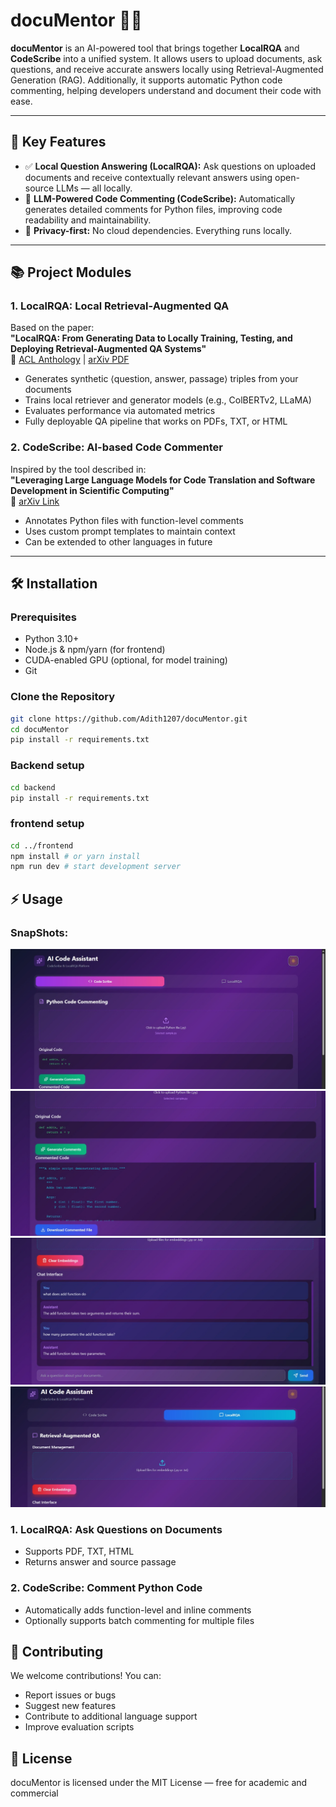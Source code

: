 # docuMentor 🧠📄

**docuMentor** is an AI-powered tool that brings together **LocalRQA** and **CodeScribe** into a unified system. It allows users to upload documents, ask questions, and receive accurate answers locally using Retrieval-Augmented Generation (RAG). Additionally, it supports automatic Python code commenting, helping developers understand and document their code with ease.

---

## 🚀 Key Features

- ✅ **Local Question Answering (LocalRQA):** Ask questions on uploaded documents and receive contextually relevant answers using open-source LLMs — all locally.
- 🧠 **LLM-Powered Code Commenting (CodeScribe):** Automatically generates detailed comments for Python files, improving code readability and maintainability.
- 🔐 **Privacy-first:** No cloud dependencies. Everything runs locally.

---

## 📚 Project Modules

### 1. LocalRQA: Local Retrieval-Augmented QA

Based on the paper:  
**"LocalRQA: From Generating Data to Locally Training, Testing, and Deploying Retrieval-Augmented QA Systems"**  
📎 [ACL Anthology](https://aclanthology.org/2024.acl-demos.14/) | [arXiv PDF](https://arxiv.org/pdf/2403.00982.pdf)

- Generates synthetic ⟨question, answer, passage⟩ triples from your documents
- Trains local retriever and generator models (e.g., ColBERTv2, LLaMA)
- Evaluates performance via automated metrics
- Fully deployable QA pipeline that works on PDFs, TXT, or HTML

### 2. CodeScribe: AI-based Code Commenter

Inspired by the tool described in:  
**"Leveraging Large Language Models for Code Translation and Software Development in Scientific Computing"**  
📎 [arXiv Link](https://arxiv.org/abs/2410.24119)

- Annotates Python files with function-level comments
- Uses custom prompt templates to maintain context
- Can be extended to other languages in future

---

## 🛠️ Installation

### Prerequisites

- Python 3.10+
- Node.js & npm/yarn (for frontend)
- CUDA-enabled GPU (optional, for model training)
- Git

### Clone the Repository

```bash
git clone https://github.com/Adith1207/docuMentor.git
cd docuMentor
pip install -r requirements.txt
```

### Backend setup
```bash
cd backend
pip install -r requirements.txt
```

### frontend setup

```bash
cd ../frontend
npm install # or yarn install
npm run dev # start development server
```


## ⚡ Usage

### SnapShots:

![Alt text](./Sample_Img/WhatsApp%20Image%202025-10-04%20at%209.49.32%20AM.jpeg)
![Alt text](./Sample_Img/WhatsApp%20Image%202025-10-04%20at%209.49.33%20AM.jpeg)
![Alt text](<./Sample_Img/WhatsApp%20Image%202025-10-04%20at%209.49.34%20AM%20(1).jpeg>)
![Alt text](./Sample_Img/WhatsApp%20Image%202025-10-04%20at%209.49.34%20AM.jpeg)

### 1. LocalRQA: Ask Questions on Documents

- Supports PDF, TXT, HTML
- Returns answer and source passage

### 2. CodeScribe: Comment Python Code

- Automatically adds function-level and inline comments
- Optionally supports batch commenting for multiple files

## 🤝 Contributing

We welcome contributions! You can:

- Report issues or bugs
- Suggest new features
- Contribute to additional language support
- Improve evaluation scripts

## 📜 License

docuMentor is licensed under the MIT License — free for academic and commercial
